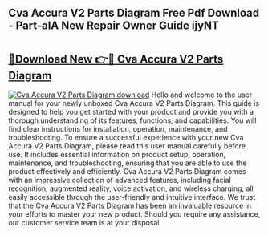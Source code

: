 ## Cva Accura V2 Parts Diagram Free Pdf Download - Part-aIA New Repair Owner Guide ijyNT

# <h2><a href="http://dfrhls.blite.top/?on=Cva+Accura+V2+Parts+Diagram">🔗Download New 👉🔴 Cva Accura V2 Parts Diagram</a></h2>

[![Cva Accura V2 Parts Diagram download](https://i.imgur.com/lujVjoI.png)](http://dfrhls.blite.top/?on=Cva+Accura+V2+Parts+Diagram)
Hello and welcome to the user manual for your newly unboxed Cva Accura V2 Parts Diagram. This guide is designed to help you get started with your product and provide you with a thorough understanding of its features, functions, and capabilities. You will find clear instructions for installation, operation, maintenance, and troubleshooting. To ensure a successful experience with your new Cva Accura V2 Parts Diagram, please read this user manual carefully before use. It includes essential information on product setup, operation, maintenance, and troubleshooting, ensuring that you are able to use the product effectively and efficiently. Cva Accura V2 Parts Diagram comes with an impressive collection of advanced features, including facial recognition, augmented reality, voice activation, and wireless charging, all easily accessible through the user-friendly and intuitive interface. We trust that the Cva Accura V2 Parts Diagram has been an invaluable resource in your efforts to master your new product. Should you require any assistance, our customer service team is at your disposal.
